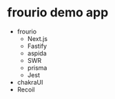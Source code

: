 # frourio demo app

- frourio
  - Next.js
  - Fastify
  - aspida
  - SWR
  - prisma
  - Jest
- chakraUI
- Recoil
